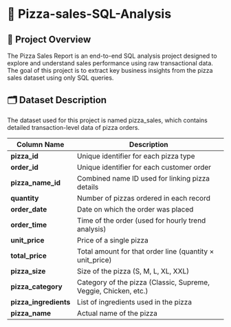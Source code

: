 # 🍕 Pizza-sales-SQL-Analysis

## 📘 Project Overview

The Pizza Sales Report is an end-to-end SQL analysis project designed to explore and understand sales performance using raw transactional data.
The goal of this project is to extract key business insights from the pizza sales dataset using only SQL queries.


## 🗂️ Dataset Description

The dataset used for this project is named pizza_sales, which contains detailed transaction-level data of pizza orders.

| Column Name           | Description                                                     |
| --------------------- | --------------------------------------------------------------- |
| **pizza_id**          | Unique identifier for each pizza type                           |
| **order_id**          | Unique identifier for each customer order                       |
| **pizza_name_id**     | Combined name ID used for linking pizza details                 |
| **quantity**          | Number of pizzas ordered in each record                         |
| **order_date**        | Date on which the order was placed                              |
| **order_time**        | Time of the order (used for hourly trend analysis)              |
| **unit_price**        | Price of a single pizza                                         |
| **total_price**       | Total amount for that order line (quantity × unit_price)        |
| **pizza_size**        | Size of the pizza (S, M, L, XL, XXL)                            |
| **pizza_category**    | Category of the pizza (Classic, Supreme, Veggie, Chicken, etc.) |
| **pizza_ingredients** | List of ingredients used in the pizza                           |
| **pizza_name**        | Actual name of the pizza                                        |


